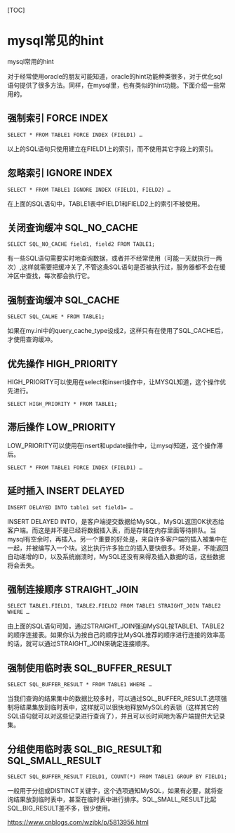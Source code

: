[TOC]



# mysql常见的hint 

mysql常用的hint

对于经常使用oracle的朋友可能知道，oracle的hint功能种类很多，对于优化sql语句提供了很多方法。同样，在mysql里，也有类似的hint功能。下面介绍一些常用的。

## **强制索引 FORCE INDEX** 

```
SELECT * FROM TABLE1 FORCE INDEX (FIELD1) …
```

以上的SQL语句只使用建立在FIELD1上的索引，而不使用其它字段上的索引。

## **忽略索引 IGNORE INDEX** 

```
SELECT * FROM TABLE1 IGNORE INDEX (FIELD1, FIELD2) …
```

在上面的SQL语句中，TABLE1表中FIELD1和FIELD2上的索引不被使用。 

## **关闭查询缓冲 SQL_NO_CACHE** 

```
SELECT SQL_NO_CACHE field1, field2 FROM TABLE1;
```

有一些SQL语句需要实时地查询数据，或者并不经常使用（可能一天就执行一两次）,这样就需要把缓冲关了,不管这条SQL语句是否被执行过，服务器都不会在缓冲区中查找，每次都会执行它。

## **强制查询缓冲 SQL_CACHE**

```
SELECT SQL_CALHE * FROM TABLE1;
```

如果在my.ini中的query_cache_type设成2，这样只有在使用了SQL_CACHE后，才使用查询缓冲。

## **优先操作 HIGH_PRIORITY**

HIGH_PRIORITY可以使用在select和insert操作中，让MYSQL知道，这个操作优先进行。

```
SELECT HIGH_PRIORITY * FROM TABLE1;
```

## **滞后操作 LOW_PRIORITY**

LOW_PRIORITY可以使用在insert和update操作中，让mysql知道，这个操作滞后。

```
SELECT * FROM TABLE1 FORCE INDEX (FIELD1) …
```

## **延时插入 INSERT DELAYED**

```
INSERT DELAYED INTO table1 set field1= …
```

INSERT DELAYED INTO，是客户端提交数据给MySQL，MySQL返回OK状态给客户端。而这是并不是已经将数据插入表，而是存储在内存里面等待排队。当mysql有空余时，再插入。另一个重要的好处是，来自许多客户端的插入被集中在一起，并被编写入一个块。这比执行许多独立的插入要快很多。坏处是，不能返回自动递增的ID，以及系统崩溃时，MySQL还没有来得及插入数据的话，这些数据将会丢失。



## **强制连接顺序 STRAIGHT_JOIN**

```
SELECT TABLE1.FIELD1, TABLE2.FIELD2 FROM TABLE1 STRAIGHT_JOIN TABLE2 WHERE …
```

由上面的SQL语句可知，通过STRAIGHT_JOIN强迫MySQL按TABLE1、TABLE2的顺序连接表。如果你认为按自己的顺序比MySQL推荐的顺序进行连接的效率高的话，就可以通过STRAIGHT_JOIN来确定连接顺序。

## **强制使用临时表 SQL_BUFFER_RESULT**

```
SELECT SQL_BUFFER_RESULT * FROM TABLE1 WHERE … 
```

当我们查询的结果集中的数据比较多时，可以通过SQL_BUFFER_RESULT.选项强制将结果集放到临时表中，这样就可以很快地释放MySQL的表锁（这样其它的SQL语句就可以对这些记录进行查询了），并且可以长时间地为客户端提供大记录集。

## **分组使用临时表 SQL_BIG_RESULT和SQL_SMALL_RESULT**

```
SELECT SQL_BUFFER_RESULT FIELD1, COUNT(*) FROM TABLE1 GROUP BY FIELD1;
```

一般用于分组或DISTINCT关键字，这个选项通知MySQL，如果有必要，就将查询结果放到临时表中，甚至在临时表中进行排序。SQL_SMALL_RESULT比起SQL_BIG_RESULT差不多，很少使用。





https://www.cnblogs.com/wzjbk/p/5813956.html
